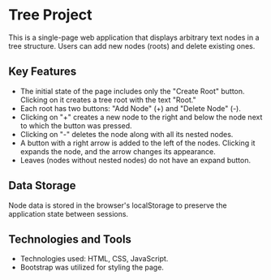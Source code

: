 # Tree Project

This is a single-page web application that displays arbitrary text nodes in a tree structure. Users can add new nodes (roots) and delete existing ones.

## Key Features

- The initial state of the page includes only the "Create Root" button. Clicking on it creates a tree root with the text "Root."
- Each root has two buttons: "Add Node" (+) and "Delete Node" (-).
- Clicking on "+" creates a new node to the right and below the node next to which the button was pressed.
- Clicking on "-" deletes the node along with all its nested nodes.
- A button with a right arrow is added to the left of the nodes. Clicking it expands the node, and the arrow changes its appearance.
- Leaves (nodes without nested nodes) do not have an expand button.

## Data Storage

Node data is stored in the browser's localStorage to preserve the application state between sessions.

## Technologies and Tools

- Technologies used: HTML, CSS, JavaScript.
- Bootstrap was utilized for styling the page.
